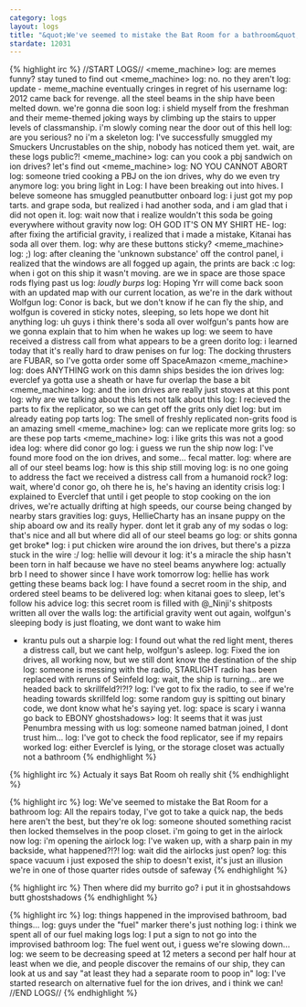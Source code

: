 ```yaml
---
category: logs
layout: logs
title: "&quot;We've seemed to mistake the Bat Room for a bathroom&quot;"
stardate: 12031
---
```


{% highlight irc %}
//START LOGS//
<meme_machine> log: are memes funny? stay tuned to find out
<meme_machine> log: no. no they aren't
<Kitanai> log: update - meme_machine eventually cringes in regret of his username
<nugflow> log: 2012 came back for revenge. all the steel beams in the ship have been melted down. we're gonna die soon
<Kitanai> log: i shield myself from the freshman and their meme-themed joking ways by climbing up the stairs to upper levels of classmanship. i'm slowly coming near the door out of this hell
<nugflow> log: are you serious? no i'm a skeleton
<ghostshadows> log: I've successfully smuggled my Smuckers Uncrustables on the ship, nobody has noticed them yet. wait, are these logs public?!
<meme_machine> log: can you cook a pbj sandwich on ion drives? let's find out
<meme_machine> log: NO YOU CANNOT ABORT
<ghostshadows> log: someone tried cooking a PBJ on the ion drives, why do we even try anymore
<Conor> log: you bring light in
<Skul> Log: I have been breaking out into hives.  I beleve someone has smuggled peanutbutter onboard
<Kitanai> log: i just got my pop tarts. and grape soda, but realized i had another soda, and i am glad that i did not open it.
<Kitanai> log: wait now that i realize wouldn't this soda be going everywhere without gravity now
<Kitanai> log: OH GOD IT'S ON MY SHIRT HE-
<ghostshadows> log: after fixing the artificial gravity, i realized that i made a mistake, Kitanai has soda all over them.
<Skul> log: why are these buttons sticky?
<meme_machine> log: ;)
<ghostshadows> log: after cleaning the 'unknown substance' off the control panel, i realized that the windows are all fogged up again, the prints are back :c
<Everclef> log: when  i got on this ship it wasn't  moving. are we in space are those space rods flying past us
<Kitanai> log: *loudly burps*
<ghostshadows> log: Hoping Yrr will come back soon with an updated map with our current location, as we're in the dark without Wolfgun
<ghostshadows> log: Conor is back, but we don't know if he can fly the ship, and wolfgun is covered in sticky notes, sleeping, so lets hope we dont hit anything
<Kitanai> log: uh guys i think there's soda all over wolfgun's pants how are we gonna explain that to him when he wakes up
<Skul> log: we seem to have received a distress call from what appears to be a green dorito
<Everclef> log: i learned today that it's really hard to draw penises on fur
<ghostshadows> log: The docking thrusters are FUBAR, so I've gotta order some off SpaceAmazon
<meme_machine> log: does ANYTHING work on this damn ships besides the ion drives
<Kitanai> log: everclef ya gotta use a sheath or have fur overlap the base a bit
<meme_machine> log: and the ion drives are really just stoves at this pont
<Kitanai> log: why are we talking about this lets not talk about this
<ghostshadows> log: I recieved the parts to fix the replicator, so we can get off the grits only diet
<Kitanai> log: but im already eating pop tarts
<ghostshadows> log: The smell of freshly replicated non-grits food is an amazing smell
<meme_machine> log: can we replicate more grits
<Kitanai> log: so are these pop tarts
<meme_machine> log: i like grits
<log> this was not a good idea
<Everclef> log: where did conor go
<Everclef> log: i guess we run the ship now
<ghostshadows> log: I've found more food on the ion drives, and some... fecal matter.
<Everclef> log: where are all of our steel beams
<Everclef> log: how is this ship still moving
<Skul> log: is no one going to address the fact we received a distress call from a humanoid rock?
<ghostshadows> log: wait, where'd conor go, oh there he is, he's having an identity crisis
<ghostshadows> log: I explained to Everclef that until i get people to stop cooking on the ion drives, we're actually drifting at high speeds, our course being changed by nearby stars gravities
<Kitanai> log: guys, HellieCharty has an insane puppy on the ship aboard ow and its really hyper. dont let it grab any of my sodas o
<Everclef> log: that's nice and all but where did all of our steel beams go
<Kitanai> log: or shits gonna get broke*
<ghostshadows> log: i put chicken wire around the ion drives, but there's a pizza stuck in the wire :/
<Kitanai> log: hellie will devour it
<Everclef> log: it's a miracle the ship hasn't been torn in half because we have no steel beams anywhere
<HellieCharty> log: actually brb I need to shower since I have work tomorrow
<Kitanai> log: hellie has work getting these beams back
<ghostshadows> log: I have found a secret room in the ship, and ordered steel beams to be delivered
<Everclef> log: when kitanai goes to sleep, let's follow his advice
<ghostshadows> log: this secret room is filled with @_Ninji's shitposts written all over the walls
<ghostshadows> log: the artificial gravity went out again, wolfgun's sleeping body is just floating, we dont want to wake him
* krantu puls out a sharpie
<ghostshadows> log: I found out what the red light ment, theres a distress call, but we cant help, wolfgun's asleep.
<ghostshadows> log: Fixed the ion drives, all working now, but we still dont know the destination of the ship
<ghostshadows> log: someone is messing with the radio, STARLIGHT radio has been replaced with reruns of Seinfeld
<ghostshadows> log: wait, the ship is turning... are we headed back to skrillfeld?!?!?
<ghostshadows> log: I've got to fix the radio, to see if we're heading towards skrillfeld
<ghostshadows> log: some random guy is spitting out binary code, we dont know what he's saying yet.
<Everclef> log: space is scary i wanna go back to EBONY
ghostshadows> log: It seems that it was just Penumbra messing with us
<ghostshadows> log: someone named batman joined, I dont trust him...
<ghostshadows> log: I've got to check the food replicator, see if my repairs worked
<ghostshadows> log: either Everclef is lying, or the storage closet was actually not a bathroom
{% endhighlight %}

{% highlight irc %}
<Skul> Actualy it says Bat Room
<ghostshadows> oh really
<ghostshadows> shit
{% endhighlight %}

{% highlight irc %}
<ghostshadows> log: We've seemed to mistake the Bat Room for a bathroom
<ghostshadows> log: All the repairs today, I've got to take a quick nap, the beds here aren't the best, but they're ok
<Everclef> log: someone shouted something racist then locked themselves in the poop closet. i'm going to get in  the airlock now
<Everclef> log: i'm opening the airlock
<ghostshadows> log: I've waken up, with a sharp pain in my backside, what happened?!?!
<ghostshadows> log: wait did the airlocks just open?
<Everclef> log: this space vacuum i just exposed the ship to doesn't exist, it's just an illusion
<Penumbra> we're in one of those quarter rides outsde of safeway
{% endhighlight %}

{% highlight irc %}
<Skul> Then where did my burrito go?
<Penumbra> i put it in ghostsahdows butt
<Penumbra> ghostshadows
{% endhighlight %}

{% highlight irc %}
<ghostshadows> log: things happened in the improvised bathroom, bad things...
<Everclef> log: guys under the "fuel" marker there's just nothing
<Everclef> log: i think we spent all of our fuel making logs
<ghostshadows> log: I put a sign to not go into the improvised bathroom
<ghostshadows> log: The fuel went out, i guess we're slowing down...
<ghostshadows> log: we seem to be decreasing speed at 12 meters a second per half hour
<Everclef> at least when we die, and people discover the remains of our ship, they can look at us and say "at least they had a separate room to poop in"
<ghostshadows> log: I've started research on alternative fuel for the ion drives, and i think we can!
//END LOGS//
{% endhighlight %}
